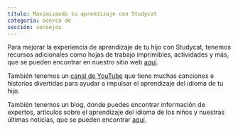```yaml
---
título: Maximizando tu aprendizaje con Studycat
categoría: acerca de
sección: consejos
---
```

Para mejorar la experiencia de aprendizaje de tu hijo con Studycat, tenemos recursos adicionales como hojas de trabajo imprimibles, actividades y más, que se pueden encontrar en nuestro sitio web [aquí](https://Studycat.com/learn/).

También tenemos un [canal de YouTube](https://www.youtube.com/@learnwithStudycat) que tiene muchas canciones e historias divertidas para ayudar a impulsar el aprendizaje del idioma de tu hijo.

También tenemos un blog, donde puedes encontrar información de expertos, artículos sobre el aprendizaje del idioma de los niños y nuestras últimas noticias, que se pueden encontrar [aquí](https://Studycat.com/blog/).